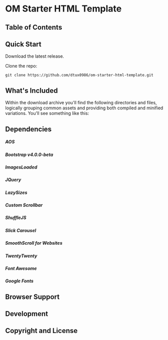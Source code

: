 # OM Starter HTML Template

## Table of Contents

## Quick Start

Download the latest release.

Clone the repo:

```
git clone https://github.com/dtux0986/om-starter-html-template.git
```

## What's Included

Within the download archive you'll find the following directories and files, logically grouping common assets and providing both compiled and minified variations. You'll see something like this:

## Dependencies

##### AOS
##### Bootstrap v4.0.0-beta
##### ImagesLoaded
##### JQuery
##### LazySizes
##### Custom Scrollbar
##### ShuffleJS
##### Slick Carousel
##### SmoothScroll for Websites
##### TwentyTwenty
##### Font Awesome
##### Google Fonts

## Browser Support

## Development

## Copyright and License
